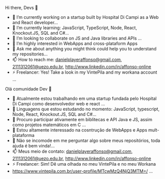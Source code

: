 Hi there, Devs 👋


- 🔭 I’m currently working on a startup built by Hospital Di Campi as a Web and React developer...
- 🌱 I’m currently learning:
JavaScript, TypeScript, Node, React, Knockout.JS, SQL and C#...
- 👯 I’m looking to collaborate on JS and Java libraries and APIs ...
- 🤔 I’m highly interested in WebApps and cross-plataform Apps
- 💬 Ask me about anything you might think could help you to understand my repositories...
- 📫 How to reach me: 
danielplayeraffonso@gmail.com, 2111312061@uezo.edu.br, http://www.linkedin.com/in/affonso-online
- ⚡ Freelancer: Yes! Take a look in my VintePila and my workana account ...



Olá comunidade Dev 👋


- 🔭 Atualmente estou trabalhando em uma startup fundada pelo Hospital Di Campi como desenvolvedor web e react ...
- 🌱 Linguagens que estou estudando no momento:
JavaScript, typescript, Node, React, Knockout.JS, SQL and C#...
- 👯 Procuro participar ativamente em biblitecas e API Java e JS, assim como projetos matemáticos em C ...
- 🤔 Estou altamente interessado na cosntrução de WebApps e Apps mult-plataforma
- 💬 Não se incomode em me perguntar algo sobre meus repositórios, toda ajuda é bem vinda!...
- 📫 Meus meio de contato: 
danielplayeraffonso@gmail.com, 2111312061@uezo.edu.br, http://www.linkedin.com/in/affonso-online
- ⚡ Freelancer: Sim! Dê uma olhada no meu VintePila e no meu Workana
-  https://www.vintepila.com.br/user-profile/MTcwMzQ4NjQ3MTM=/ ...


